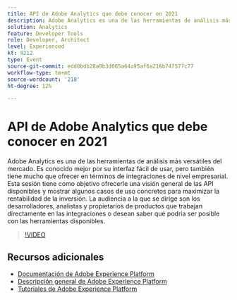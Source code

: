 ```yaml
---
title: API de Adobe Analytics que debe conocer en 2021
description: Adobe Analytics es una de las herramientas de análisis más versátiles del mercado. Es conocido mejor por su interfaz fácil de usar, pero también tiene mucho que ofrecer en términos de integraciones de nivel empresarial. Esta sesión tiene como objetivo ofrecerle una visión general de las API disponibles y mostrar algunos casos de uso concretos para maximizar la rentabilidad de la inversión. La audiencia a la que se dirige son los desarrolladores, analistas y propietarios de productos que trabajan directamente en las integraciones o desean saber qué podría ser posible con las herramientas disponibles.
solution: Analytics
feature: Developer Tools
role: Developer, Architect
level: Experienced
kt: 9212
type: Event
source-git-commit: edd0bdb28a9b3d065a64a95af6a216b747577c77
workflow-type: tm+mt
source-wordcount: '218'
ht-degree: 12%

---
```


# API de Adobe Analytics que debe conocer en 2021

Adobe Analytics es una de las herramientas de análisis más versátiles del mercado. Es conocido mejor por su interfaz fácil de usar, pero también tiene mucho que ofrecer en términos de integraciones de nivel empresarial. Esta sesión tiene como objetivo ofrecerle una visión general de las API disponibles y mostrar algunos casos de uso concretos para maximizar la rentabilidad de la inversión. La audiencia a la que se dirige son los desarrolladores, analistas y propietarios de productos que trabajan directamente en las integraciones o desean saber qué podría ser posible con las herramientas disponibles.

>[!VIDEO](https://video.tv.adobe.com/v/337576/?quality=12&learn=on&hidetitle=true)

## Recursos adicionales

- [Documentación de Adobe Experience Platform](https://experienceleague.adobe.com/docs/experience-platform.html)
- [Descripción general de Adobe Experience Platform](https://experienceleague.adobe.com/docs/experience-platform/landing/home.html?lang=es)
- [Tutoriales de Adobe Experience Platform](https://experienceleague.adobe.com/docs/platform-learn/tutorials/overview.html?lang=es)
